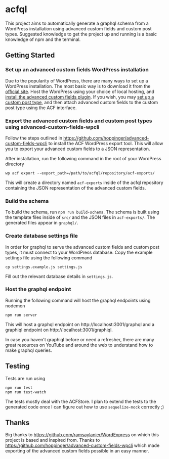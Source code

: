 # acfql

This project aims to automatically generate a graphql schema from a WordPress installation using advanced custom fields and custom post types. Suggested knowledge to get the project up and running is a basic knowledge of npm and the terminal.

## Getting Started

### Set up an advanced custom fields WordPress installation

Due to the popularity of WordPress, there are many ways to set up a WordPress installation. The most basic way is to download it from the [official site](https://wordpress.org/download/). Host the WordPress using your choice of local hosting, and [install the advanced custom fields plugin](https://wordpress.org/plugins/advanced-custom-fields/). If you wish, you may [set up a custom post type](https://codex.wordpress.org/Post_Types#Custom_Post_Types), and then attach advanced custom fields to the custom post type using the ACF interface.

### Export the advanced custom fields and custom post types using advanced-custom-fields-wpcli

Follow the steps outlined in https://github.com/hoppinger/advanced-custom-fields-wpcli to install the ACF WordPress export tool. This will allow you to export your advanced custom fields to a JSON representation.

After installation, run the following command in the root of your WordPress directory

```
wp acf export --export_path=/path/to/acfql/repository/acf-exports/
```

This will create a directory named `acf-exports` inside of the acfql repository containing the JSON representation of the advanced custom fields.

### Build the schema

To build the schema, run `npm run build-schema`. The schema is built using the template files inside of `src/` and the JSON files in `acf-exports/`. The generated files appear in `graphql/`.

### Create database settings file

In order for graphql to serve the advanced custom fields and custom post types, it must connect to your WordPress database. Copy the example settings file using the following command

```
cp settings.example.js settings.js
```

Fill out the relevant database details in `settings.js`.

### Host the graphql endpoint

Running the following command will host the graphql endpoints using nodemon

```
npm run server
```

This will host a graphql endpoint on http://localhost:3001/graphql and a graphiql endpoint on http://localhost:3001/graphiql.

In case you haven't graphiql before or need a refresher, there are many great resources on YouTube and around the web to understand how to make graphql queries.

## Testing

Tests are run using

```
npm run test
npm run test-watch
```

The tests mostly deal with the ACFStore. I plan to extend the tests to the generated code once I can figure out how to use `sequelize-mock` correctly ;)

## Thanks

Big thanks to https://github.com/ramsaylanier/WordExpress on which this project is based and inspired from. Thanks to https://github.com/hoppinger/advanced-custom-fields-wpcli which made exporting of the advanced custom fields possible in an easy manner.
